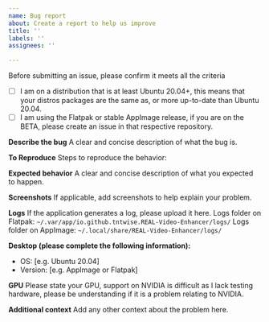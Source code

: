 ```yaml
---
name: Bug report
about: Create a report to help us improve
title: ''
labels: ''
assignees: ''

---
```


Before submitting an issue, please confirm it meets all the criteria
- [ ] I am on a distribution that is at least Ubuntu 20.04+, this means that your distros packages are the same as, or more up-to-date than Ubuntu 20.04.
- [ ] I am using the Flatpak or stable AppImage release, if you are on the BETA, please create an issue in that respective repository.

**Describe the bug**
A clear and concise description of what the bug is.

**To Reproduce**
Steps to reproduce the behavior:

**Expected behavior**
A clear and concise description of what you expected to happen.

**Screenshots**
If applicable, add screenshots to help explain your problem.

**Logs**
If the application generates a log, please upload it here.
Logs folder on Flatpak: ``~/.var/app/io.github.tntwise.REAL-Video-Enhancer/logs/``
Logs folder on AppImage: ``~/.local/share/REAL-Video-Enhancer/logs/``

**Desktop (please complete the following information):**
 - OS: [e.g. Ubuntu 20.04]
 - Version: [e.g. AppImage or Flatpak]
 
**GPU**
Please state your GPU, support on NVIDIA is difficult as I lack testing hardware, please be understanding if it is a problem relating to NVIDIA.


**Additional context**
Add any other context about the problem here.
